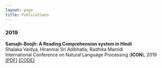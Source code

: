```yaml
---
layout: page
title: Publications
---
```



<h3>
    <a name='2019'></a> 2019
</h3>
<div class="media">
    <div class="media-body">
       <p class="media-heading">
          <strong>Samajh-Boojh: A Reading Comprehension system in Hindi
</strong><br />
          Shalaka Vaidya, Hiranmai Sri Adibhatla, Radhika Mamidi<br />
	   International Conference on Natural Language Processing (<strong>ICON</strong>), 2019<br />
          <a href="soon">[PDF]</a> <a href="https://github.com/shalaka-vaidya/CL2Project">[CODE]</a><br />
       </p>
    </div>
</div>
